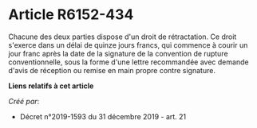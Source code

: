 # Article R6152-434

Chacune des deux parties dispose d'un droit de rétractation. Ce droit s'exerce dans un délai de quinze jours francs, qui
commence à courir un jour franc après la date de la signature de la convention de rupture conventionnelle, sous la forme
d'une lettre recommandée avec demande d'avis de réception ou remise en main propre contre signature.

**Liens relatifs à cet article**

_Créé par_:

  - Décret n°2019-1593 du 31 décembre 2019 - art. 21
